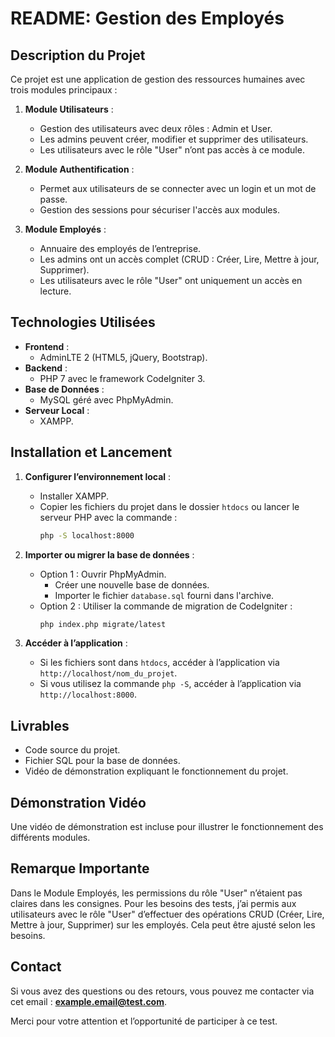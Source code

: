 # README: Gestion des Employés

## **Description du Projet**
Ce projet est une application de gestion des ressources humaines avec trois modules principaux :

1. **Module Utilisateurs** :
   - Gestion des utilisateurs avec deux rôles : Admin et User.
   - Les admins peuvent créer, modifier et supprimer des utilisateurs.
   - Les utilisateurs avec le rôle "User" n’ont pas accès à ce module.

2. **Module Authentification** :
   - Permet aux utilisateurs de se connecter avec un login et un mot de passe.
   - Gestion des sessions pour sécuriser l'accès aux modules.

3. **Module Employés** :
   - Annuaire des employés de l’entreprise.
   - Les admins ont un accès complet (CRUD : Créer, Lire, Mettre à jour, Supprimer).
   - Les utilisateurs avec le rôle "User" ont uniquement un accès en lecture.

## **Technologies Utilisées**
- **Frontend** :
  - AdminLTE 2 (HTML5, jQuery, Bootstrap).
- **Backend** :
  - PHP 7 avec le framework CodeIgniter 3.
- **Base de Données** :
  - MySQL géré avec PhpMyAdmin.
- **Serveur Local** :
  - XAMPP.

## **Installation et Lancement**
1. **Configurer l’environnement local** :
   - Installer XAMPP.
   - Copier les fichiers du projet dans le dossier `htdocs` ou lancer le serveur PHP avec la commande :
     ```bash
     php -S localhost:8000
     ```

2. **Importer ou migrer la base de données** :
   - Option 1 : Ouvrir PhpMyAdmin.
     - Créer une nouvelle base de données.
     - Importer le fichier `database.sql` fourni dans l'archive.
   - Option 2 : Utiliser la commande de migration de CodeIgniter :
     ```bash
     php index.php migrate/latest
     ```

3. **Accéder à l’application** :
   - Si les fichiers sont dans `htdocs`, accéder à l’application via `http://localhost/nom_du_projet`.
   - Si vous utilisez la commande `php -S`, accéder à l’application via `http://localhost:8000`.

## **Livrables**
- Code source du projet.
- Fichier SQL pour la base de données.
- Vidéo de démonstration expliquant le fonctionnement du projet.

## **Démonstration Vidéo**
Une vidéo de démonstration est incluse pour illustrer le fonctionnement des différents modules.

## **Remarque Importante**
Dans le Module Employés, les permissions du rôle "User" n’étaient pas claires dans les consignes. Pour les besoins des tests, j’ai permis aux utilisateurs avec le rôle "User" d’effectuer des opérations CRUD (Créer, Lire, Mettre à jour, Supprimer) sur les employés. Cela peut être ajusté selon les besoins.

## **Contact**
Si vous avez des questions ou des retours, vous pouvez me contacter via cet email :
[**example.email@test.com**](mailto:example.email@test.com).

Merci pour votre attention et l’opportunité de participer à ce test.

